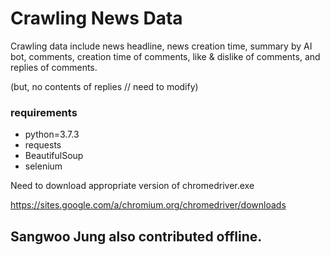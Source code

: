 # Crawling News Data

Crawling data include news headline, news creation time, summary by AI bot, comments, creation time of comments, like & dislike of comments, and replies of comments.

(but, no contents of replies // need to modify)

### requirements
- python=3.7.3
- requests
- BeautifulSoup
- selenium

Need to download appropriate version of chromedriver.exe

https://sites.google.com/a/chromium.org/chromedriver/downloads

## Sangwoo Jung also contributed offline.
